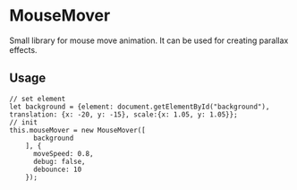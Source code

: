# MouseMover

Small library for mouse move animation. It can be used for creating parallax effects.

## Usage

```
// set element
let background = {element: document.getElementById("background"), translation: {x: -20, y: -15}, scale:{x: 1.05, y: 1.05}};
// init
this.mouseMover = new MouseMover([
      background
    ], {
      moveSpeed: 0.8,
      debug: false,
      debounce: 10
    });
```